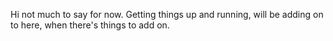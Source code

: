 Hi not much to say for now.  Getting things up and running, will be adding on to here, when there's things to add on.
